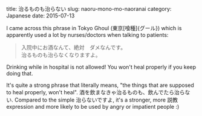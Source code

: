title: 治るものも治らない
slug: naoru-mono-mo-naoranai
category: Japanese
date: 2015-07-13

I came across this phrase in Tokyo Ghoul (東京[喰種]{グール}) which is apparently used a
lot by nurses/doctors when talking to patients:

> 入院中にお酒なんて、絶対　ダメなんです。  
> 治るものも治らなくなりますよ。

Drinking while in hospital is not allowed! You won't heal properly if you keep
doing that.

It's quite a strong phrase that literally means, "the things that are supposed
to heal properly, won't heal". 酒を飲まなきゃ治るものも、飲んでたら治らない.
Compared to the simple 治らないですよ, it's a stronger, more 説教 expression
and more likely to be used by angry or impatient people :)
